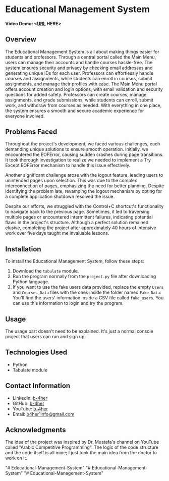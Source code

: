 # Educational Management System
#### Video Demo:  <[URL](https://youtu.be/GC_tZgSSwwM) HERE>
## Overview
The Educational Management System is all about making things easier for students and professors. Through a central portal called the Main Menu, users can manage their accounts and handle courses hassle-free. The system ensures security and privacy by checking email addresses and generating unique IDs for each user. Professors can effortlessly handle courses and assignments, while students can enroll in courses, submit assignments, and manage their profiles with ease. The Main Menu portal offers account creation and login options, with email validation and security questions for added safety. Professors can create courses, manage assignments, and grade submissions, while students can enroll, submit work, and withdraw from courses as needed. With everything in one place, the system ensures a smooth and secure academic experience for everyone involved.

## Problems Faced
Throughout the project's development, we faced various challenges, each demanding unique solutions to ensure smooth operation. Initially, we encountered the EOFError, causing sudden crashes during page transitions. It took thorough investigation to realize we needed to implement a Try Except EOFError mechanism to handle this issue effectively.

Another significant challenge arose with the logout feature, leading users to unintended pages upon selection. This was due to the complex interconnection of pages, emphasizing the need for better planning. Despite identifying the problem late, revamping the logout mechanism by opting for a complete application shutdown resolved the issue.

Despite our efforts, we struggled with the Control+C shortcut's functionality to navigate back to the previous page. Sometimes, it led to traversing multiple pages or encountered intermittent failures, indicating potential flaws in the project's structure. Although a perfect solution remained elusive, completing the project after approximately 40 hours of intensive work over five days taught me invaluable lessons.

## Installation
To install the Educational Management System, follow these steps:
1. Download the `tabulate` module.
2. Run the program normally from the `project.py` file after downloading Python language.
3. If you want to use the fake users data provided, replace the empty `Users` and `Courses_Data` files with the ones inside the folder named `Fake Data`. You'll find the users' information inside a CSV file called `fake_users`. You can use this information to login and try the program.

## Usage
The usage part doesn't need to be explained. It's just a normal console project that users can run and sign up.

## Technologies Used
- Python
- Tabulate module

## Contact Information
- LinkedIn: [b-4her](https://www.linkedin.com/in/b-4her)
- GitHub: [b-4her](https://github.com/b-4her)
- YouTube: [b-4her](https://www.youtube.com/@b-4her)
- Email: b4her1info@gmail.com

## Acknowledgments
The idea of the project was inspired by Dr. Mustafa's channel on YouTube called "Arabic Competitive Programming". The logic of the code structure and the code itself is all mine; I just took the main idea from the doctor to work on it.

"# Educational-Management-System" 
"# Educational-Management-System" 
"# Educational-Management-System" 

